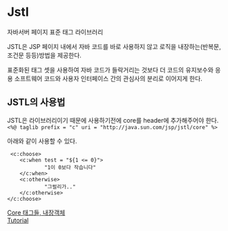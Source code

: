 # Jstl
자바서버 페이지 표준 태그 라이브러리

JSTL은 JSP 페이지 내에서 자바 코드를 바로 사용하지 않고 로직을 내장하는(반복문, 조건문 등등)방법을 제공한다. 

표준화된 태그 셋을 사용하여 자바 코드가 들락거리는 것보다 더 코드의 유지보수와 응용 소프트웨어 코드와 사용자 인터페이스 간의 관심사의 분리로 이어지게 한다.

## JSTL의 사용법
JSTL은 라이브러리이기 때문에 사용하기전에 core를 header에 추가해주어야 한다.  
`<%@ taglib prefix = "c" uri = "http://java.sun.com/jsp/jstl/core" %>`

아래와 같이 사용할 수 있다.
```
 <c:choose>
    <c:when test = "${1 <= 0}">
            "1이 0보다 작습니다"
    </c:when>
    <c:otherwise>
            "그럴리가.."
    </c:otherwise>
</c:choose>
```      

[Core 태그들, 내장객체](https://daesuni.github.io/jstl/)  
[Tutorial](https://www.tutorialspoint.com/jsp/jsp_standard_tag_library.htm)
